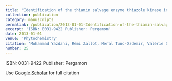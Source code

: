 ```yaml
---
title: "Identification of the thiamin salvage enzyme thiazole kinase in Arabidopsis and maize"
collection: publication
category: manuscripts
permalink: /publication/2013-01-01-Identification-of-the-thiamin-salvage-enzyme-thiazole-kinase-in-Arabidopsis-and-maize
excerpt: 'ISBN: 0031-9422 Publisher: Pergamon'
date: 2013-01-01
venue: 'Phytochemistry'
citation: 'Mohammad Yazdani, Rémi Zallot, Meral Tunc-Ozdemir, Valérie Crécy-Lagard, David Shintani, Andrew Hanson. &quot;Identification of the thiamin salvage enzyme thiazole kinase in Arabidopsis and maize.&quot; Phytochemistry, 2013.'
number: 25
---
```

ISBN: 0031-9422 Publisher: Pergamon

Use [Google Scholar](https://scholar.google.com/scholar?q=Identification+of+the+thiamin+salvage+enzyme+thiazole+kinase+in+{Arabidopsis}+and+maize) for full citation
